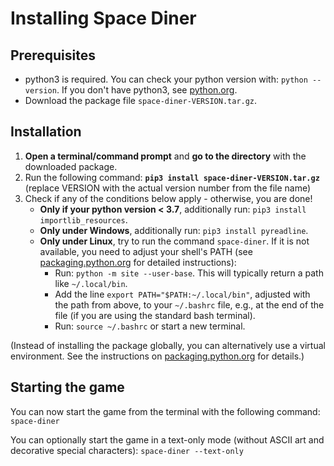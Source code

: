 # Installing Space Diner

## Prerequisites

- python3 is required. You can check your python version with: `python --version`. 
 If you don't have python3, see [python.org](https://www.python.org/).
- Download the package file `space-diner-VERSION.tar.gz`.

## Installation

1. **Open a terminal/command prompt** and **go to the directory** with the downloaded package.
2. Run the following command: **`pip3 install space-diner-VERSION.tar.gz`** (replace VERSION with the actual version
number from the file name)
3. Check if any of the conditions below apply - otherwise, you are done!
   - **Only if your python version < 3.7**, additionally run: `pip3 install importlib_resources`.
   - **Only under Windows**, additionally run: `pip3 install pyreadline`.
   - **Only under Linux**, try to run the command `space-diner`. If it is not available, you need to adjust your shell's PATH
(see [packaging.python.org](https://packaging.python.org/tutorials/installing-packages/#installing-to-the-user-site)
for detailed instructions):
     - Run: `python -m site --user-base`. This will typically return a path like `~/.local/bin`.
     - Add the line `export PATH="$PATH:~/.local/bin"`, adjusted with the path from above, to your `~/.bashrc` file,
e.g., at the end of the file (if you are using the standard bash terminal).
     - Run: `source ~/.bashrc` or start a new terminal.

(Instead of installing the package globally, you can alternatively use a virtual environment.
See the instructions on [packaging.python.org](https://packaging.python.org/tutorials/installing-packages/#optionally-create-a-virtual-environment) for details.)


## Starting the game

You can now start the game from the terminal with the following command: `space-diner`

You can optionally start the game in a text-only mode (without ASCII art and decorative special characters): `space-diner --text-only`